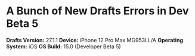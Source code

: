 # A Bunch of New Drafts Errors in Dev Beta 5


**Drafts Version:** 27.1.1
**Device:** iPhone 12 Pro Max MG953LL/A
**Operating System:** iOS 
**OS Build:** 15.0 (Developer Beta 5)